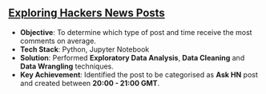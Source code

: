 ## [Exploring Hackers News Posts](https://github.com/thiago-cb/datascience/blob/master/Data%20Analysis%20and%20Visualisation/Exploring%20Hackers%20News%20Posts/Exploring%20Hackers%20News%20Posts.ipynb)
- **Objective**: To determine which type of post and time receive the most comments on average.
- **Tech Stack**: Python, Jupyter Notebook
- **Solution**: Performed **Exploratory Data Analysis**, **Data Cleaning** and **Data Wrangling** techniques.
- **Key Achievement**: Identified the post to be categorised as **Ask HN** post and created between **20:00 - 21:00 GMT**.

